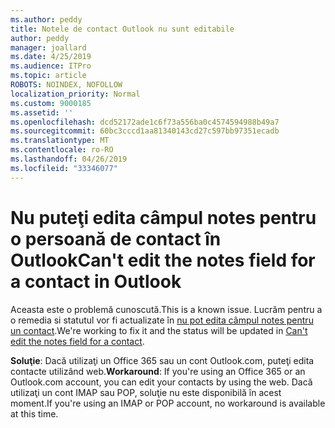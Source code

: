 ```yaml
---
ms.author: peddy
title: Notele de contact Outlook nu sunt editabile
author: peddy
manager: joallard
ms.date: 4/25/2019
ms.audience: ITPro
ms.topic: article
ROBOTS: NOINDEX, NOFOLLOW
localization_priority: Normal
ms.custom: 9000185
ms.assetid: ''
ms.openlocfilehash: dcd52172ade1c6f73a556ba0c4574594988b49a7
ms.sourcegitcommit: 60bc3cccd1aa81340143cd27c597bb97351ecadb
ms.translationtype: MT
ms.contentlocale: ro-RO
ms.lasthandoff: 04/26/2019
ms.locfileid: "33346077"
---
```

# <a name="cant-edit-the-notes-field-for-a-contact-in-outlook"></a><span data-ttu-id="71c32-102">Nu puteţi edita câmpul notes pentru o persoană de contact în Outlook</span><span class="sxs-lookup"><span data-stu-id="71c32-102">Can't edit the notes field for a contact in Outlook</span></span>
<span data-ttu-id="71c32-103">Aceasta este o problemă cunoscută.</span><span class="sxs-lookup"><span data-stu-id="71c32-103">This is a known issue.</span></span> <span data-ttu-id="71c32-104">Lucrăm pentru a o remedia si statutul vor fi actualizate în [nu pot edita câmpul notes pentru un contact](https://support.office.com/article/fb8394ce-04ce-48b5-bae4-be46f77f10fe).</span><span class="sxs-lookup"><span data-stu-id="71c32-104">We're working to fix it and the status will be updated in [Can't edit the notes field for a contact](https://support.office.com/article/fb8394ce-04ce-48b5-bae4-be46f77f10fe).</span></span>

<span data-ttu-id="71c32-105">**Soluţie**: Dacă utilizaţi un Office 365 sau un cont Outlook.com, puteţi edita contacte utilizând web.</span><span class="sxs-lookup"><span data-stu-id="71c32-105">**Workaround**: If you're using an Office 365 or an Outlook.com account, you can edit your contacts by using the web.</span></span> <span data-ttu-id="71c32-106">Dacă utilizaţi un cont IMAP sau POP, soluţie nu este disponibilă în acest moment.</span><span class="sxs-lookup"><span data-stu-id="71c32-106">If you're using an IMAP or POP account, no workaround is available at this time.</span></span>